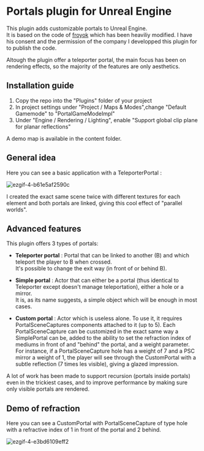 # Portals plugin for Unreal Engine  
This plugin adds customizable portals to Unreal Engine.  
It is based on the code of [froyok](https://www.froyok.fr/blog/2019-03-creating-seamless-portals-in-unreal-engine-4/) which has been heaviliy modified.
I have his consent and the permission of the company I developped this plugin for to publish the code.

Altough the plugin offer a teleporter portal, the main focus has been on rendering effects, so the majority of the features are only aesthetics.

## Installation guide
1. Copy the repo into the "Plugins" folder of your project
2. In project settings under "Project / Maps & Modes",change "Default Gamemode" to "PortalGameModeImpl"
3. Under "Engine / Rendering / Lighting", enable "Support global clip plane for planar reflections"

A demo map is available in the content folder.

## General idea
Here you can see a basic application with a TeleporterPortal :

![ezgif-4-b61e5af2590c](https://user-images.githubusercontent.com/18093026/131849252-89a1910c-9216-426e-b3bc-7504c96efe6f.gif)

I created the exact same scene twice with different textures for each element and both portals are linked, giving this cool effect of "parallel worlds".

## Advanced features
This plugin offers 3 types of portals:
* **Teleporter portal** : Portal that can be linked to another (B) and which teleport the player to B when crossed.  
  It's possible to change the exit way (in front of or behind B).
  
* **Simple portal** : Actor that can either be a portal (thus identical to Teleporter except doesn't manage teleportation), either a hole or a mirror.  
  It is, as its name suggests, a simple object which will be enough in most cases.
  
* **Custom portal** : Actor which is useless alone. To use it, it requires PortalSceneCaptures components attached to it (up to 5).
  Each PortalSceneCapture can be customized in the exact same way a SimplePortal can be, added to the ability to set the refraction index of mediums in front of and "behind" the portal, and a weight parameter.  
  For instance, if a PortalSceneCapture hole has a weight of 7 and a PSC mirror a weight of 1, the player will see through the CustomPortal with a subtle reflection (7 times les visible), giving a glazed impression.
  
A lot of work has been made to support recursion (portals inside portals) even in the trickiest cases, and to improve performance by making sure only visible portals are rendered. 

## Demo of refraction
Here you can see a CustomPortal with PortalSceneCapture of type hole with a refractive index of 1 in front of the portal and 2 behind.

![ezgif-4-e3bd6109eff2](https://user-images.githubusercontent.com/18093026/131854202-aec29dd9-80bb-4cc0-95ea-4280d1d0d664.gif)
